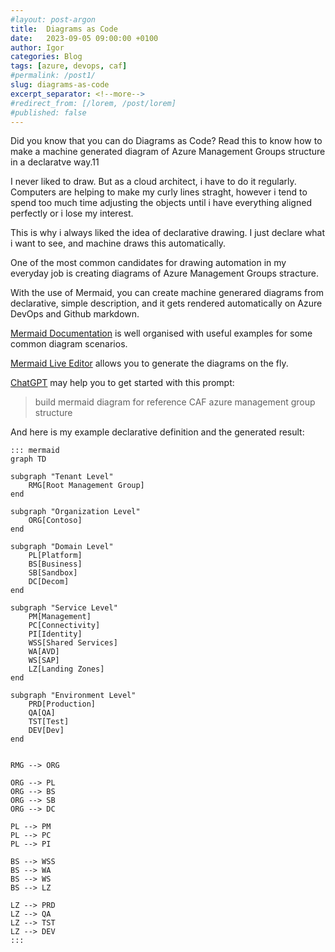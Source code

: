 ```yaml
---
#layout: post-argon
title:  Diagrams as Code
date:   2023-09-05 09:00:00 +0100
author: Igor
categories: Blog
tags: [azure, devops, caf]
#permalink: /post1/
slug: diagrams-as-code
excerpt_separator: <!--more-->
#redirect_from: [/lorem, /post/lorem]
#published: false
---
```


Did you know that you can do Diagrams as Code? Read this to know how to make a machine generated diagram of Azure Management Groups structure in a declaratve way.11

<!--more-->

I never liked to draw. But as a cloud architect, i have to do it regularly. Computers are helping to make my curly lines straght, however i tend to spend too much time adjusting the objects until i have everything aligned perfectly or i lose my interest.

This is why i always liked the idea of declarative drawing. I just declare what i want to see, and machine draws this automatically.

One of the most common candidates for drawing automation in my everyday job is creating diagrams of Azure Management Groups stracture.

With the use of Mermaid, you can create machine generared diagrams from declarative, simple description, and it gets rendered automatically on Azure DevOps and Github markdown.


[Mermaid Documentation](https://mermaid.js.org/intro/n00b-gettingStarted.html) is well organised with useful examples for some common diagram scenarios. 

[Mermaid Live Editor](https://mermaid.live/) allows you to generate the diagrams on the fly.

[ChatGPT](https://chat.openai.com/) may help you to get started with this prompt:

> build mermaid diagram for reference CAF azure management group structure

And here is my example declarative definition and the generated result:

```
::: mermaid
graph TD

subgraph "Tenant Level"
    RMG[Root Management Group]
end

subgraph "Organization Level"
    ORG[Contoso]
end

subgraph "Domain Level"
    PL[Platform]
    BS[Business]
    SB[Sandbox]
    DC[Decom]
end

subgraph "Service Level"
    PM[Management]
    PC[Connectivity]
    PI[Identity]
    WSS[Shared Services]
    WA[AVD]
    WS[SAP]
    LZ[Landing Zones]
end

subgraph "Environment Level"
    PRD[Production]
    QA[QA]
    TST[Test]
    DEV[Dev]
end


RMG --> ORG

ORG --> PL
ORG --> BS
ORG --> SB
ORG --> DC

PL --> PM
PL --> PC
PL --> PI

BS --> WSS
BS --> WA
BS --> WS
BS --> LZ

LZ --> PRD
LZ --> QA
LZ --> TST
LZ --> DEV
:::
```

